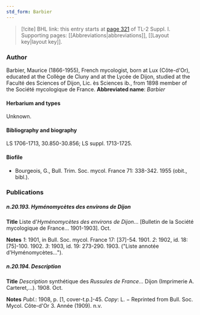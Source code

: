 ```yaml
---
std_form: Barbier
---
```


> [!cite] BHL link: this entry starts at [page 321](https://www.biodiversitylibrary.org/page/33265048) of TL-2 Suppl. I.
> Supporting pages: [[Abbreviations|abbreviations]], [[Layout key|layout key]].

### Author

Barbier, Maurice (1866-1955), French mycologist, born at Lux (Côte-d'Or), educated at the Collège de Cluny and at the Lycée de Dijon, studied at the Faculté des Sciences of Dijon, Lic. ès Sciences ib., from 1898 member of the Société mycologique de France. 
**Abbreviated name**: *Barbier*

#### Herbarium and types

Unknown.

#### Bibliography and biography

LS 1706-1713, 30.850-30.856; LS suppl. 1713-1725.

#### Biofile

- Bourgeois, G., Bull. Trim. Soc. mycol. France 71: 338-342. 1955 (obit., bibl.).

### Publications

##### n.20.193. Hyménomycètes des environs de Dijon

**Title**
Liste d'*Hyménomycètes des environs de Dijon*... \[Bulletin de la Société mycologique de France... 1901-1903\]. Oct.

**Notes**
*1*: 1901, in Bull. Soc. mycol. France 17: \[37\]-54. 1901.
*2*: 1902, id. 18: \[75\]-100. 1902.
*3*: 1903, id. 19: 273-290. 1903. ("Liste annotée d'Hyménomycètes...").

##### n.20.194. Description

**Title**
*Description* synthétique des *Russules de France*... Dijon (Imprimerie A. Carteret,...). 1908. Oct.

**Notes**
*Publ*.: 1908, p. \[1, cover-t.p.\]-45. *Copy*: L. − Reprinted from Bull. Soc. Mycol. Côte-d'Or 3. Année (1909). n.v.

